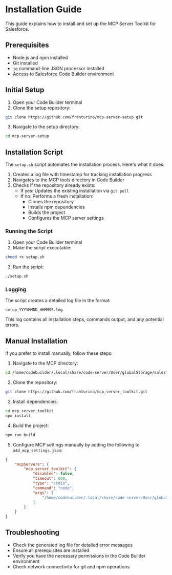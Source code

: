 # Installation Guide

This guide explains how to install and set up the MCP Server Toolkit for Salesforce.

## Prerequisites

- Node.js and npm installed
- Git installed
- `jq` command-line JSON processor installed
- Access to Salesforce Code Builder environment

## Initial Setup

1. Open your Code Builder terminal
2. Clone the setup repository:
```bash
git clone https://github.com/franturino/mcp-server-setup.git
```
3. Navigate to the setup directory:
```bash
cd mcp-server-setup
```

## Installation Script

The `setup.sh` script automates the installation process. Here's what it does:

1. Creates a log file with timestamp for tracking installation progress
2. Navigates to the MCP tools directory in Code Builder
3. Checks if the repository already exists:
   - If yes: Updates the existing installation via `git pull`
   - If no: Performs a fresh installation:
     - Clones the repository
     - Installs npm dependencies
     - Builds the project
     - Configures the MCP server settings

### Running the Script

1. Open your Code Builder terminal
2. Make the script executable:
```bash
chmod +x setup.sh
```

3. Run the script:
```bash
./setup.sh
```

### Logging

The script creates a detailed log file in the format:
```
setup_YYYYMMDD_HHMMSS.log
```

This log contains all installation steps, commands output, and any potential errors.

## Manual Installation

If you prefer to install manually, follow these steps:

1. Navigate to the MCP directory:
```bash
cd /home/codebuilder/.local/share/code-server/User/globalStorage/salesforce.salesforcedx-einstein-gpt/MCP
```

2. Clone the repository:
```bash
git clone https://github.com/franturino/mcp_server_toolkit.git
```

3. Install dependencies:
```bash
cd mcp_server_toolkit
npm install
```

4. Build the project:
```bash
npm run build
```

5. Configure MCP settings manually by adding the following to `a4d_mcp_settings.json`:
```json
{
    "mcpServers": {
        "mcp_server_toolkit": {
            "disabled": false,
            "timeout": 600,
            "type": "stdio",
            "command": "node",
            "args": [
                "/home/codebuilder/.local/share/code-server/User/globalStorage/salesforce.salesforcedx-einstein-gpt/MCP/mcp_server_toolkit/build/index.js"
            ]
        }
    }
}
```

## Troubleshooting

- Check the generated log file for detailed error messages
- Ensure all prerequisites are installed
- Verify you have the necessary permissions in the Code Builder environment
- Check network connectivity for git and npm operations